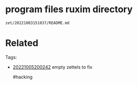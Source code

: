 # program files ruxim directory

` zet/20221003151037/README.md `

# Related


Tags:
- [20221005200242](/zet/20221005200242/README.md) empty zettels to fix

    #hacking
